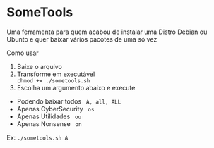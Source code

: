 # SomeTools

Uma ferramenta para quem acabou de instalar uma Distro Debian ou Ubunto e quer baixar vários pacotes de uma só vez

Como usar

<ol>
<li> Baixe o arquivo </br>
<li> Transforme em executável </li>
  <code>chmod +x ./sometools.sh</code> </br>
<li> Escolha um argumento abaixo e execute
</ol>
    <ul>
      <li> Podendo baixar todos <code> A, all, ALL </code>
      <li> Apenas CyberSecurity <code> os </code>
      <li> Apenas Utilidades <code> ou </code>
      <li> Apenas Nonsense <code> on </code>
    </ul>




Ex: <code>./sometools.sh A</code>
